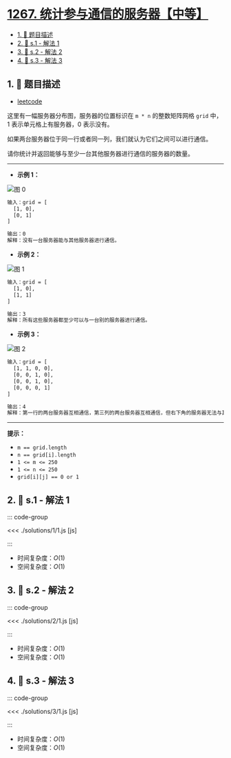 # [1267. 统计参与通信的服务器【中等】](https://github.com/tnotesjs/TNotes.leetcode/tree/main/notes/1267.%20%E7%BB%9F%E8%AE%A1%E5%8F%82%E4%B8%8E%E9%80%9A%E4%BF%A1%E7%9A%84%E6%9C%8D%E5%8A%A1%E5%99%A8%E3%80%90%E4%B8%AD%E7%AD%89%E3%80%91)

<!-- region:toc -->

- [1. 📝 题目描述](#1--题目描述)
- [2. 🎯 s.1 - 解法 1](#2--s1---解法-1)
- [3. 🎯 s.2 - 解法 2](#3--s2---解法-2)
- [4. 🎯 s.3 - 解法 3](#4--s3---解法-3)

<!-- endregion:toc -->

## 1. 📝 题目描述

- [leetcode](https://leetcode.cn/problems/count-servers-that-communicate/)

这里有一幅服务器分布图，服务器的位置标识在 `m * n` 的整数矩阵网格 `grid` 中，1 表示单元格上有服务器，0 表示没有。

如果两台服务器位于同一行或者同一列，我们就认为它们之间可以进行通信。

请你统计并返回能够与至少一台其他服务器进行通信的服务器的数量。

---

- **示例 1：**

![图 0](https://cdn.jsdelivr.net/gh/tnotesjs/imgs@main/2025-09-17-20-04-36.png)

```txt
输入：grid = [
  [1, 0],
  [0, 1]
]

输出：0
解释：没有一台服务器能与其他服务器进行通信。
```

- **示例 2：**

![图 1](https://cdn.jsdelivr.net/gh/tnotesjs/imgs@main/2025-09-17-20-04-43.png)

```txt
输入：grid = [
  [1, 0],
  [1, 1]
]

输出：3
解释：所有这些服务器都至少可以与一台别的服务器进行通信。
```

- **示例 3：**

![图 2](https://cdn.jsdelivr.net/gh/tnotesjs/imgs@main/2025-09-17-20-04-49.png)

```txt
输入：grid = [
  [1, 1, 0, 0],
  [0, 0, 1, 0],
  [0, 0, 1, 0],
  [0, 0, 0, 1]
]

输出：4
解释：第一行的两台服务器互相通信，第三列的两台服务器互相通信，但右下角的服务器无法与其他服务器通信。
```

---

**提示：**

- `m == grid.length`
- `n == grid[i].length`
- `1 <= m <= 250`
- `1 <= n <= 250`
- `grid[i][j] == 0 or 1`

## 2. 🎯 s.1 - 解法 1

::: code-group

<<< ./solutions/1/1.js [js]

:::

- 时间复杂度：$O(1)$
- 空间复杂度：$O(1)$

## 3. 🎯 s.2 - 解法 2

::: code-group

<<< ./solutions/2/1.js [js]

:::

- 时间复杂度：$O(1)$
- 空间复杂度：$O(1)$

## 4. 🎯 s.3 - 解法 3

::: code-group

<<< ./solutions/3/1.js [js]

:::

- 时间复杂度：$O(1)$
- 空间复杂度：$O(1)$
